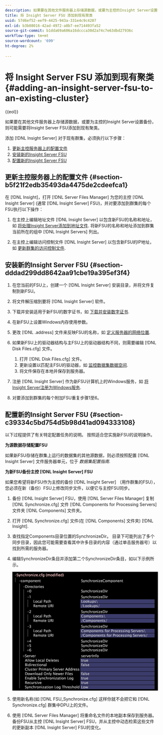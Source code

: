 ```yaml
---
description: 如果要在其他文件服务器上存储源数据，或要为主控的Insight Server设置备份，则可能需要将Insight Server FSU添加到现有聚类。
title: 将 Insight Server FSU 添加到现有聚类
uuid: 57d6ef52-eef9-4425-943a-331e4c9c4207
exl-id: b3b08016-42ad-4972-a8b7-ee714493fa52
source-git-commit: b1dda69a606a16dccca30d2a74c7e63dbd27936c
workflow-type: tm+mt
source-wordcount: '699'
ht-degree: 2%

---
```


# 将 Insight Server FSU 添加到现有聚类{#adding-an-insight-server-fsu-to-an-existing-cluster}

{{eol}}

如果要在其他文件服务器上存储源数据，或要为主控的Insight Server设置备份，则可能需要将Insight Server FSU添加到现有聚类。

添加 [!DNL Insight Server] 对于现有群集，必须执行以下步骤：

1. [更新主控服务器上的配置文件](../../../../../home/c-inst-svr/c-install-ins-svr/c-ins-svr-clstrs/c-add-ins-svrs-ex-clstr/c-add-fsu-ex-clstr.md#section-b5f21f2edb35493da4475de2cdeefca1)
1. [安装新的Insight Server FSU](../../../../../home/c-inst-svr/c-install-ins-svr/c-ins-svr-clstrs/c-add-ins-svrs-ex-clstr/c-add-fsu-ex-clstr.md#section-dddad299dd8642aa91cbe19a395ef3f4)
1. [配置新的Insight Server FSU](../../../../../home/c-inst-svr/c-install-ins-svr/c-ins-svr-clstrs/c-add-ins-svrs-ex-clstr/c-add-fsu-ex-clstr.md#section-c39334c5bd754d5b98d41ad094333108)

## 更新主控服务器上的配置文件 {#section-b5f21f2edb35493da4475de2cdeefca1}

在 [!DNL Insight]，打开 [!DNL Server Files Manager] 为您的主控 [!DNL Insight Server] (通常 [!DNL Insight Server] FSU)，并对要添加到群集的每个FSU执行以下操作：

1. 在主控上编辑地址文件 [!DNL Insight Server] 以包含新FSU的名称和地址，如 [将处理Insight Server添加到地址文件](../../../../../home/c-inst-svr/c-install-ins-svr/c-ins-svr-clstrs/c-inst-ins-svr-clstr/c-inst-proc-clstr/c-config-mstr-ins-svr-clstr.md#section-2fe5298180164e8dbaa59ea6b6ff682d). 将新FSU的名称和地址添加到群集当前所在的组中 [!DNL Insight Servers] 列出。

1. 在主控上编辑访问控制文件 [!DNL Insight Server] 以包含新FSU的IP地址，如 [更新群集的访问控制文件](../../../../../home/c-inst-svr/c-install-ins-svr/c-ins-svr-clstrs/c-inst-ins-svr-clstr/c-inst-proc-clstr/c-config-mstr-ins-svr-clstr.md#section-fce1367d92a445168c35e9ca506e7d6b).

## 安装新的Insight Server FSU {#section-dddad299dd8642aa91cbe19a395ef3f4}

1. 在您当前的FSU上，创建一个 [!DNL Insight Server] 安装目录，并将文件复制到新FSU。
1. 将文件解压缩到要将 [!DNL Insight Server] 软件。
1. 下载并安装适用于新FSU的数字证书，如 [下载并安装数字证书](../../../../../home/c-inst-svr/c-install-ins-svr/t-install-proc-inst-svr-dpu/c-dnld-dgtl-cert/c-dnld-dgtl-cert.md#concept-4f79c240492f4e52b6375b4b3bbefa17).
1. 在新FSU上设置Windows内存使用参数。
1. 更改 [!DNL .address] 文件来反映FSU的名称，如 [定义服务器的网络位置](../../../../../home/c-inst-svr/c-install-ins-svr/t-install-proc-inst-svr-dpu/c-svrs-ntwk-loc/c-svrs-ntwk-loc.md#concept-87dd2aa3448c415ca1285bc445a8c649).

1. 如果新FSU上的驱动器结构与主FSU上的驱动器结构不同，则需要编辑 [!DNL Disk Files.cfg] 文件。

   1. 打开 [!DNL Disk Files.cfg] 文件。
   1. 更新设置以匹配主FSU的驱动器，如 [监控数据集数据空间](../../../../../home/c-inst-svr/c-admin-inst-svr/c-mntr-disk-spc/t-mntr-dtst-data-spc.md#task-6223fa2c718845678824a0a96df96a03).
   1. 将文件保存在本地并保存到服务器。

1. 注册 [!DNL Insight Server] 作为新FSU计算机上的Windows服务，如 [将Insight Server注册为Windows服务](../../../../../home/c-inst-svr/c-install-ins-svr/t-install-proc-inst-svr-dpu/c-reg-wdws-svc.md#concept-f2c7aa891d544a2595aa01d0d796a540).

1. 对要添加到群集的每个附加FSU重复步骤1至6。

## 配置新的Insight Server FSU {#section-c39334c5bd754d5b98d41ad094333108}

以下过程提供了有关特定配置任务的说明。 按照适合您实施新FSU的说明操作。

**为源数据存储配置FSU**

如果新FSU存储在群集上运行的数据集的其他源数据，则必须按照配置 [!DNL Insight Server] 文件服务器单元，位于 *数据集配置指南*.

**为新FSU备份主控 [!DNL Insight Server] FSU**

如果您希望将新FSU作为主控的备份 [!DNL Insight Server] （用作群集的FSU），您必须在新（备份）FSU上修改同步文件，以便它与主控FSU同步。

1. 备份 [!DNL Insight Server] FSU，使用 [!DNL Server Files Manager] 复制 [!DNL Synchronize.cfg] 文件 [!DNL Components for Processing Servers] 文件夹 [!DNL Components] 文件夹。

1. 打开 [!DNL Synchronize.cfg] 文件(在 [!DNL Components] 文件夹) [!DNL Insight].

1. 查找指定Components目录位置的SynchronizeDir。 目录下可能列出了多个同步目录，因此您可能需要查看其中许多目录的内容（通过单击服务器号）以找到所需的服务器。
1. 编辑SynchronizeDir条目并添加第二个SynchronizeDir条目，如以下示例所示。

   ![](assets/cfg_cluster_SynchronizeDirEditComponents.png)

1. 使用新名称(如 [!DNL FSU_Synchronize.cfg] 这样你就不会把它和 [!DNL Synchronize.cfg] 群集中DPU上的文件。

1. 使用 [!DNL Server Files Manager] 将重命名文件的本地副本保存到服务器。 备份FSU从主控 [!DNL Insight Server] FSU，并从主控中动态检索这些文件的更新副本 [!DNL Insight Server] FSU的变化。
